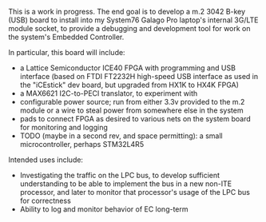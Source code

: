 This is a work in progress.  The end goal is to develop a m.2 3042 B-key (USB) board to install into my System76 Galago Pro laptop's internal 3G/LTE module socket, to provide a debugging and development tool for work on the system's Embedded Controller.

In particular, this board will include:
* a Lattice Semiconductor ICE40 FPGA with programming and USB interface (based on FTDI FT2232H high-speed USB interface as used in the "iCEstick" dev board, but upgraded from HX1K to HX4K FPGA)
* a MAX6621 I2C-to-PECI translator, to experiment with
* configurable power source; run from either 3.3v provided to the m.2 module or a wire to steal power from somewhere else in the system
* pads to connect FPGA as desired to various nets on the system board for monitoring and logging
* TODO (maybe in a second rev, and space permitting): a small microcontroller, perhaps STM32L4R5

Intended uses include:
* Investigating the traffic on the LPC bus, to develop sufficient understanding to be able to implement the bus in a new non-ITE processor, and later to monitor that processor's usage of the LPC bus for correctness
* Ability to log and monitor behavior of EC long-term
